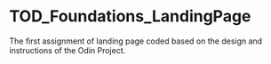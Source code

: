 # TOD_Foundations_LandingPage

The first assignment of landing page coded based on the design and instructions of the Odin Project.

